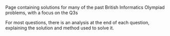 Page containing solutions for many of the past British Informatics Olympiad problems, with a focus on the Q3s

For most questions, there is an analysis at the end of each question, explaining the solution and method used to solve it.
